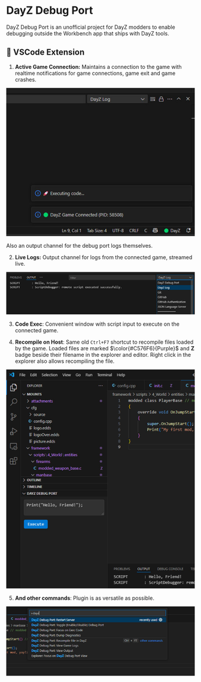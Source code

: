 # DayZ Debug Port

DayZ Debug Port is an unofficial project for DayZ modders to enable debugging outside the Workbench app that ships with DayZ tools.

## 🧩 VSCode Extension

1. **Active Game Connection:** Maintains a connection to the game with realtime notifications for game connections, game exit and game crashes.

![statusbar](https://raw.githubusercontent.com/yuvalino/dzdbgport/refs/heads/main/resources/screen-statusbar.jpg)

Also an output channel for the debug port logs themselves.

2. **Live Logs:** Output channel for logs from the connected game, streamed live.

![logs](https://raw.githubusercontent.com/yuvalino/dzdbgport/refs/heads/main/resources/screen-logs.jpg)

3. **Code Exec**: Convenient window with script input to execute on the connected game.

4. **Recompile on Host**: Same old `Ctrl+F7` shortcut to recompile files loaded by the game. Loaded files are marked $\color{#C576F6}{Purple}$ and **Z** badge beside their filename in the explorer and editor. Right click in the explorer also allows recompiling the file.

![sidebar](https://raw.githubusercontent.com/yuvalino/dzdbgport/refs/heads/main/resources/screen-sidebar.jpg)

5. **And other commands**: Plugin is as versatile as possible.

![cmdpallette](https://raw.githubusercontent.com/yuvalino/dzdbgport/refs/heads/main/resources/screen-cmdpallette.jpg)